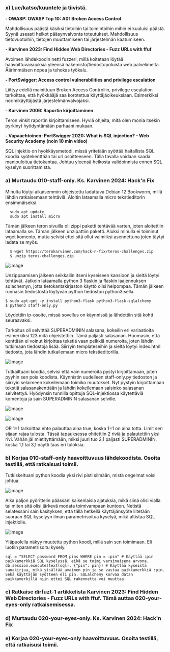 ### x) Lue/katso/kuuntele ja tiivistä.

**- OWASP: OWASP Top 10: A01 Broken Access Control** 

  Mahdollisuus päästä käsiksi tietoihin tai toimintoihin mihin ei kuuluisi päästä. Syynä useasti heikot pääsynvalvonta toteutukset. Mahdollisuus tietovuotoihin, tietojen muuttamiseen tai järjestelmän kaatumiseen.

**- Karvinen 2023: Find Hidden Web Directories - Fuzz URLs with ffuf**

  Avoimen lähdekoodin netti fuzzeri, millä koitetaan löytää haavoittuvaisuuksia yleensä hakemisto/tiedostopoluista web palvelimelta. Äärimmäisen nopea ja tehokas työkalu.

**- PortSwigger: Access control vulnerabilities and privilege escalation**

  Liittyy edellä mainittuun Broken Access Controliin, privilege escalation tarkoittaa, että hyökkääjä saa korotettua käyttäjäoikeuksiaan. Esimerkiksi norimikäyttäjästä järjestelmänvalvojaksi.

**- Karvinen 2006: Raportin kirjoittaminen**

  Teron vinkit raportin kirjoittamiseen. Hyviä ohjeita, mitä olen monia itsekin pyrkinyt hyödyntämään parhaani mukaan.

**- Vapaaehtoinen: PortSwigger 2020: What is SQL injection? - Web Security Academy (noin 10 min video)**

  SQL injektio on hyökkäysmetodi, missä yritetään syöttää haitallista SQL koodia syötekenttään tai url osoitteeseen. Tällä tavalla voidaan saada manipuloitua tietokantaa. Johtuu yleensä heikosta validoinnista ennen SQL kyselyn suorittamista.


### a) Murtaudu 010-staff-only. Ks. Karvinen 2024: Hack'n Fix

  Minulta löytyi aikaisemmin ohjeistettu ladattava Debian 12 Bookworm, millä lähdin ratkaisemaan tehtäviä. Aloitin lataamalla micro tekstieditorin ensimmäiseksi.
  
      sudo apt update
      sudo apt install micro

  Tämän jälkeen teron sivuilla oli zippi paketti tehtävää varten, joten aloitettiin lataamalla se. Tämän jälkeen unzipattiin paketti. Aluksi minulla ei toiminut wget komento, mutta selvisi ettei sitä ollut valmiiksi asennettuna joten täytyi ladata se myös.

      $ wget https://terokarvinen.com/hack-n-fix/teros-challenges.zip
      $ unzip teros-challenges.zip

![image](https://github.com/user-attachments/assets/dd98d5d7-a4ae-4087-a75b-bce80d19923d)

  Unzippaamisen jälkeen seikkailin itseni kyseiseen kansioon ja sieltä löytyi tehtävät. Jatkoin lataamalla python 3 flaskin ja flaskin laajennuksen sqlachemyn, jotta tietokantakirjaston käyttö olisi helpompaa. Tämän jälkeen runnasin tiedostosta löytyvän python tiedoston python3:sella.

    $ sudo apt-get -y install python3-flask python3-flask-sqlalchemy
    $ python3 staff-only.py

  Löydettiin ip-osoite, missä sovellus on käynnissä ja lähdettiin sitä kohti seuraavaksi.

  Tarkoitus oli selvittää SUPERADMININ salasana, kokeilin eri variaatioita esimerkiksi 123 mitä ohjeistettiin. Tämä paljasti salasanan. Huomasin, että kenttään ei voinut kirjoittaa tekstiä vaan pelkkiä numeroita, joten lähdin tutkimaan tiedostoja lisää. Siirryin templateseihin ja sieltä löytyi index.html tiedosto, jota lähdin tutkailemaan micro tekstieditorilla.

  ![image](https://github.com/user-attachments/assets/6c1ba84d-00f6-48d5-9946-231f20b28b8a)

  Tutkailtuani koodia, selvisi että vain numeroita pystyi kirjoittamaan, joten pyyhin sen pois koodista. Käynnistin uudelleen staff-only.py tiedoston ja siirryin selaimeen kokeilemaan toimiko muutokset. Nyt pystyin kirjoittamaan tekstiä salasanakenttään ja lähdin kokeilemaan saisinko salasanan selvitettyä. Hyödynsin tunnilla opittuja SQL-injektiossa käytettäviä komentoja ja sain SUPERADMININ salasanan selville.

  ![image](https://github.com/user-attachments/assets/929adfa5-9b98-4e1a-b177-91da6fd4af69)


  ![image](https://github.com/user-attachments/assets/e8b5a51d-adc7-494f-bf0a-4bca5da7264e)

  OR 1=1 tarkoittaa ehto palauttaa aina true, koska 1=1 on aina totta. Limit sen sijaan rajaa tulosta. Tässä tapauksessa ohitettiin 2 riviä ja palautettiin yksi rivi. Vähän jäi mietityttämään, miksi juuri tuo 2,1 paljasti SUPERADMININ, koska 1,1 tai 3,1 näytti taas eri tuloksia.


### b) Korjaa 010-staff-only haavoittuvuus lähdekoodista. Osoita testillä, että ratkaisusi toimii.

Tutkiskeltuani python koodia yksi rivi pisti silmään, mistä ongelmat voisi johtua.

![image](https://github.com/user-attachments/assets/5f9f331a-d279-4d1b-993e-78076ba89aeb)

Aika paljon pyörittelin päässäni kaikenlaisia ajatuksia, mikä siinä olisi vialla tai miten sitä olisi järkevä modata toimivampaan kuntoon. Netistä selatessani sain käsityksen, että tällä hetkellä käyttäjänsyöte liitetään suoraan SQL kyselyyn ilman parametrisoitua kyselyä, mikä altistaa SQL injektiolle. 

![image](https://github.com/user-attachments/assets/95d5d970-558c-4962-a2b5-a890342d3936)

Yläpuolella näkyy muutettu python koodi, millä sain sen toimimaan. Eli luotiin parametrisoitu kysely. 

    sql = "SELECT password FROM pins WHERE pin = :pin" # Käyttää :pin paikkamerkkiä SQL kyselyssä, eikä se toimi varsinaisena arvona.
    db.session.execute(text(sql), {"pin": pin}) # Käyttää kyseistä sanakirjaa, mikä sisältää avaimen pin ja se vastaa paikkamerkkiä :pin. Sekä käyttäjän syötteen eli pin. SQLalchemy korvaa datan paikkamerkillä niin ettei SQL rakennetta voi muuttaa.




### c) Ratkaise dirfuzt-1 artikkelista Karvinen 2023: Find Hidden Web Directories - Fuzz URLs with ffuf. Tämä auttaa 020-your-eyes-only ratkaisemisessa.
### d) Murtaudu 020-your-eyes-only. Ks. Karvinen 2024: Hack'n Fix
### e) Korjaa 020-your-eyes-only haavoittuvuus. Osoita testillä, että ratkaisusi toimii.
